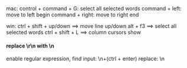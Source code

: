 mac:
control + command + G: select all selected words
command + left: move to left begin
command + right: move to right end 

win:
ctrl + shift + up/down ==> move line up/down
alt + f3 ==> select all selected words
ctrl + shift + L ==> column cursors show

#### replace \r\n with \n
enable regular expression,
find input:   \n+(ctrl + enter)
replace: \n
